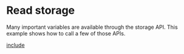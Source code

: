 # Read storage

Many important variables are available through the storage API. This example shows how to call a few of those APIs.

[include](index.js)
